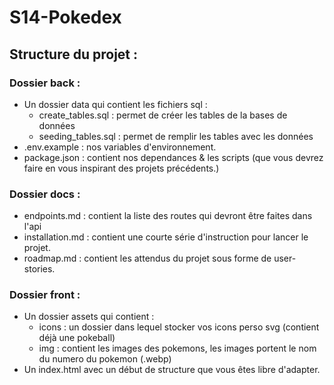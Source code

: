 # S14-Pokedex


## Structure du projet : 

### Dossier back : 

- Un dossier data qui contient les fichiers sql :
    - create_tables.sql : permet de créer les tables de la bases de données
    - seeding_tables.sql : permet de remplir les tables avec les données
- .env.example : nos variables d'environnement.
- package.json : contient nos dependances & les scripts (que vous devrez faire en vous inspirant des projets précédents.)

### Dossier docs : 

- endpoints.md : contient la liste des routes qui devront être faites dans l'api
- installation.md : contient une courte série d'instruction pour lancer le projet. 
- roadmap.md : contient les attendus du projet sous forme de user-stories.

### Dossier front : 

- Un dossier assets qui contient : 
  - icons : un dossier dans lequel stocker vos icons perso svg (contient déjà une pokeball)
  - img : contient les images des pokemons, les images portent le nom du numero du pokemon (<numero>.webp)
- Un index.html avec un début de structure que vous êtes libre d'adapter.